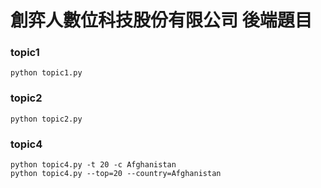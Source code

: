 創弈人數位科技股份有限公司 後端題目
====

### topic1
    python topic1.py

### topic2
    python topic2.py

### topic4
    python topic4.py -t 20 -c Afghanistan
    python topic4.py --top=20 --country=Afghanistan
